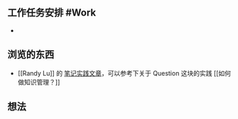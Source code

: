 ## 工作任务安排 #Work
- 
## 浏览的东西
- [[Randy Lu]] 的 [笔记实践文章](https://sspai.com/post/79792)，可以参考下关于 Question 这块的实践 [[如何做知识管理？]]
## 想法